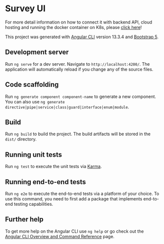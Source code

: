 # Survey UI

For more detail information on how to connect it with backend API, cloud hosting and running the docker container on K8s, please [click here](https://github.com/aniket414/swe645-software-development/tree/master/Assignment-3)!

This project was generated with [Angular CLI](https://github.com/angular/angular-cli) version 13.3.4 and [Bootstrap 5](https://getbootstrap.com).

## Development server

Run `ng serve` for a dev server. Navigate to `http://localhost:4200/`. The application will automatically reload if you change any of the source files.

## Code scaffolding

Run `ng generate component component-name` to generate a new component. You can also use `ng generate directive|pipe|service|class|guard|interface|enum|module`.

## Build

Run `ng build` to build the project. The build artifacts will be stored in the `dist/` directory.

## Running unit tests

Run `ng test` to execute the unit tests via [Karma](https://karma-runner.github.io).

## Running end-to-end tests

Run `ng e2e` to execute the end-to-end tests via a platform of your choice. To use this command, you need to first add a package that implements end-to-end testing capabilities.

## Further help

To get more help on the Angular CLI use `ng help` or go check out the [Angular CLI Overview and Command Reference](https://angular.io/cli) page.
